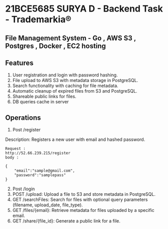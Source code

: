 # 21BCE5685 SURYA D - Backend Task - Trademarkia®

## File Management System - Go , AWS S3 , Postgres , Docker , EC2 hosting

## Features

1. User registration and login with password hashing.
2. File upload to AWS S3 with metadata storage in PostgreSQL.
3. Search functionality with caching for file metadata.
4. Automatic cleanup of expired files from S3 and PostgreSQL.
5. Shareable public links for files.
6. DB queries cache in server

## Operations

1. Post /register

Description: Registers a new user with email and hashed password.

```
Request :
http://52.66.239.215/register
body :

{
    "email":"sample@gmail.com",
    "password":"samplepass"
}
```

2. Post /login
3. POST /upload: Upload a file to S3 and store metadata in PostgreSQL.
4. GET /searchFiles: Search for files with optional query parameters (filename, upload_date, file_type).
5. GET /files/{email}: Retrieve metadata for files uploaded by a specific email.
6. GET /share/{file_id}: Generate a public link for a file.
